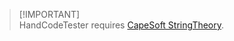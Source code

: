 > [!IMPORTANT]<br>
> HandCodeTester requires [CapeSoft StringTheory](https://www.capesoft.com/accessories/StringTheorysp.htm).
